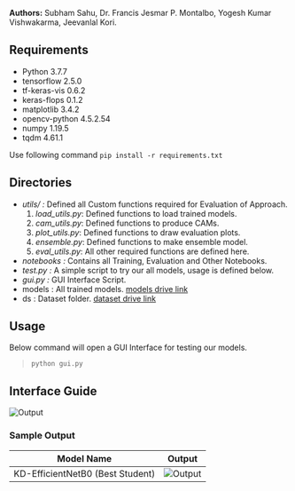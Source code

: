 <!-- # Automated Shorthand Recognition using Optimized DNNs
This repository contains code used in our paper ***"Automated Shorthand Writing Recognition using an Optimized Knowledge Distilled Fine-Tuned Deep Convolutional Neural Network"*** (under review). -->

**Authors:** Subham Sahu, Dr. Francis Jesmar P. Montalbo, Yogesh Kumar Vishwakarma, Jeevanlal Kori.

## Requirements
- Python 3.7.7
- tensorflow 2.5.0
- tf-keras-vis 0.6.2
- keras-flops 0.1.2
- matplotlib 3.4.2
- opencv-python 4.5.2.54
- numpy 1.19.5
- tqdm 4.61.1

Use following command
```pip install -r requirements.txt```

## Directories
- *utils/ :* Defined all Custom functions required for Evaluation of Approach.  
    1. *load_utils.py*: Defined functions to load trained models.
    2. *cam_utils.py*: Defined functions to produce CAMs.
    3. *plot_utils.py*: Defined functions to draw evaluation plots.
    4. *ensemble.py*: Defined functions to make ensemble model.
    5. *eval_utils.py*: All other required functions are defined here.
- *notebooks :* Contains all Training, Evaluation and Other Notebooks.
- *test.py :* A simple script to try our all models, usage is defined below. 
- *gui.py :* GUI Interface Script.
- models : All trained models. [models drive link](https://drive.google.com/drive/folders/1gwIjRJpe0_Qdcl9JMxfxNz191klWTFka?usp=sharing)
- ds : Dataset  folder. [dataset drive link](https://drive.google.com/drive/folders/1HUP62HfK24o-G0KLshGGVCG44-dX2b3E?usp=sharing)

## Usage
Below command will open a GUI Interface for testing our models.

> ```python gui.py ```

## Interface Guide
![Output](https://github.com/sub1120/PSR-KD/blob/master/out/GUI.PNG)

### Sample Output
|     Model Name      |   Output|
| ------------------- | --------|
| KD-EfficientNetB0 (Best Student) | ![Output](https://github.com/sub1120/PSR-KD/blob/master/out/Cams/KD-EfficientNetB0.png) |
